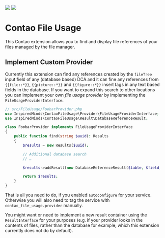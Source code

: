 [![](https://img.shields.io/packagist/v/inspiredminds/contao-file-usage.svg)](https://packagist.org/packages/inspiredminds/contao-file-usage)
[![](https://img.shields.io/packagist/dt/inspiredminds/contao-file-usage.svg)](https://packagist.org/packages/inspiredminds/contao-file-usage)

Contao File Usage
=================

This Contao extension allows you to find and display file references of your files managed by the file manager.

## Implement Custom Provider

Currently this extension can find any references created by the `fileTree` input field of any (database based) DCA and it can fine any
references from `{{file::*}}`, `{{picture::*}}` and `{{figure::*}}` insert tags in any text based fields in the database. If you want to
expand this search to other locations you can implement your own _file usage provider_ by implementing the `FileUsageProviderInterface`.

```php
// src/FileUsage/FoobarProvider.php
use InspiredMinds\ContaoFileUsage\Provider\FileUsageProviderInterface;
use InspiredMinds\ContaoFileUsage\Result\DatabaseReferenceResult;

class FoobarProvider implements FileUsageProviderInterface
{
    public function find(string $uuid): Results
    {
        $results = new Results($uuid);

        // Additional database search
        // …

        $results->addResult(new DatabaseReferenceResult($table, $field, $id));

        return $results;
    }
}
```

That is all you need to do, if you enabled `autoconfigure` for your service. Otherwise you will also need to tag the service with
`contao_file_usage.provider` manually.

You might want or need to implement a new result container using the `ResultInterface` for your purposes (e.g. if your provider looks in
the contents of files, rather than the database for example, which this extension currently does not do by default).
